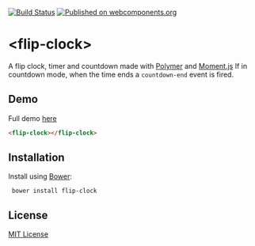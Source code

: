 [![Build Status](https://travis-ci.org/Granze/flip-clock.svg?branch=master)](https://travis-ci.org/Granze/flip-clock) [![Published on webcomponents.org](https://img.shields.io/badge/webcomponents.org-published-blue.svg)](https://www.webcomponents.org/element/granze/flip-clock)


# &lt;flip-clock&gt;

A flip clock, timer and countdown made with [Polymer](http://polymer-project.org) and [Moment.js](https://github.com/moment/momentjs.com)
If in countdown mode, when the time ends a `countdown-end` event is fired.

## Demo
Full demo [here](https://www.webcomponents.org/element/granze/flip-clock/demo/demo/index.html)

<!---
```
<custom-element-demo>
  <template>
    <script src="../webcomponentsjs/webcomponents-lite.js"></script>
    <link rel="import" href="flip-clock.html">
    <next-code-block></next-code-block>
  </template>
</custom-element-demo>
```
-->
```html
<flip-clock></flip-clock>
```

## Installation

Install using [Bower](http://bower.io):

```shell
 bower install flip-clock
```

## License

[MIT License](http://opensource.org/licenses/MIT)
